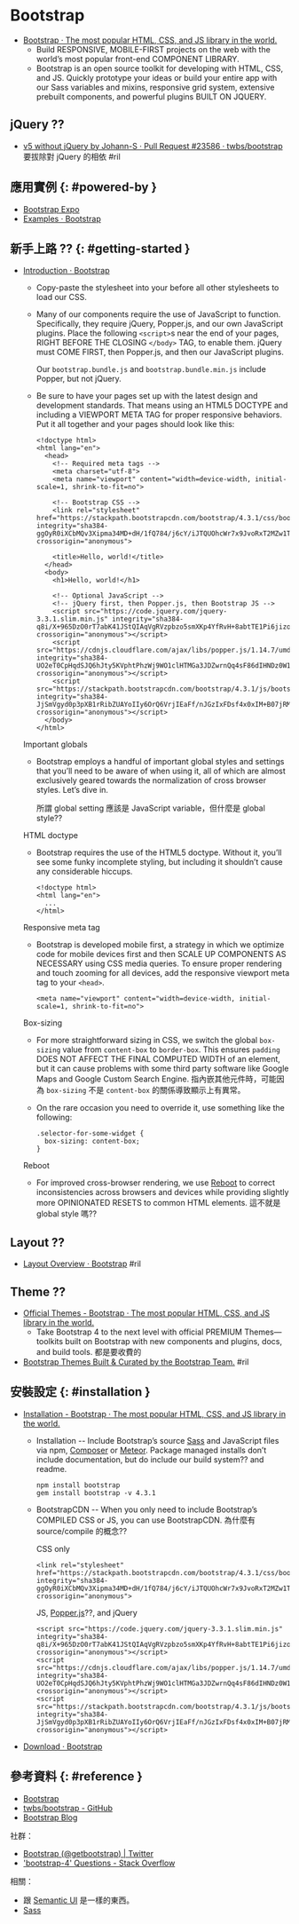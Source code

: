 # Bootstrap

  - [Bootstrap · The most popular HTML, CSS, and JS library in the world\.](https://getbootstrap.com/)
      - Build RESPONSIVE, MOBILE-FIRST projects on the web with the world’s most popular front-end COMPONENT LIBRARY.
      - Bootstrap is an open source toolkit for developing with HTML, CSS, and JS. Quickly prototype your ideas or build your entire app with our Sass variables and mixins, responsive grid system, extensive prebuilt components, and powerful plugins BUILT ON JQUERY.

## jQuery ??

  - [v5 without jQuery by Johann\-S · Pull Request \#23586 · twbs/bootstrap](https://github.com/twbs/bootstrap/pull/23586) 要拔除對 jQuery 的相依 #ril

## 應用實例 {: #powered-by }

  - [Bootstrap Expo](https://expo.getbootstrap.com/)
  - [Examples · Bootstrap](https://getbootstrap.com/docs/4.3/examples/)

## 新手上路 ?? {: #getting-started }

  - [Introduction · Bootstrap](https://getbootstrap.com/docs/4.3/getting-started/introduction/)
      - Copy-paste the stylesheet <link> into your <head> before all other stylesheets to load our CSS.
      - Many of our components require the use of JavaScript to function. Specifically, they require jQuery, Popper.js, and our own JavaScript plugins. Place the following `<script>`s near the end of your pages, RIGHT BEFORE THE CLOSING `</body>` TAG, to enable them. jQuery must COME FIRST, then Popper.js, and then our JavaScript plugins.

        Our `bootstrap.bundle.js` and `bootstrap.bundle.min.js` include Popper, but not jQuery.

      - Be sure to have your pages set up with the latest design and development standards. That means using an HTML5 DOCTYPE and including a VIEWPORT META TAG for proper responsive behaviors. Put it all together and your pages should look like this:

            <!doctype html>
            <html lang="en">
              <head>
                <!-- Required meta tags -->
                <meta charset="utf-8">
                <meta name="viewport" content="width=device-width, initial-scale=1, shrink-to-fit=no">

                <!-- Bootstrap CSS -->
                <link rel="stylesheet" href="https://stackpath.bootstrapcdn.com/bootstrap/4.3.1/css/bootstrap.min.css" integrity="sha384-ggOyR0iXCbMQv3Xipma34MD+dH/1fQ784/j6cY/iJTQUOhcWr7x9JvoRxT2MZw1T" crossorigin="anonymous">

                <title>Hello, world!</title>
              </head>
              <body>
                <h1>Hello, world!</h1>

                <!-- Optional JavaScript -->
                <!-- jQuery first, then Popper.js, then Bootstrap JS -->
                <script src="https://code.jquery.com/jquery-3.3.1.slim.min.js" integrity="sha384-q8i/X+965DzO0rT7abK41JStQIAqVgRVzpbzo5smXKp4YfRvH+8abtTE1Pi6jizo" crossorigin="anonymous"></script>
                <script src="https://cdnjs.cloudflare.com/ajax/libs/popper.js/1.14.7/umd/popper.min.js" integrity="sha384-UO2eT0CpHqdSJQ6hJty5KVphtPhzWj9WO1clHTMGa3JDZwrnQq4sF86dIHNDz0W1" crossorigin="anonymous"></script>
                <script src="https://stackpath.bootstrapcdn.com/bootstrap/4.3.1/js/bootstrap.min.js" integrity="sha384-JjSmVgyd0p3pXB1rRibZUAYoIIy6OrQ6VrjIEaFf/nJGzIxFDsf4x0xIM+B07jRM" crossorigin="anonymous"></script>
              </body>
            </html>

    Important globals

      - Bootstrap employs a handful of important global styles and settings that you’ll need to be aware of when using it, all of which are almost exclusively geared towards the normalization of cross browser styles. Let’s dive in.

        所謂 global setting 應該是 JavaScript variable，但什麼是 global style??

    HTML doctype

      - Bootstrap requires the use of the HTML5 doctype. Without it, you’ll see some funky incomplete styling, but including it shouldn’t cause any considerable hiccups.

            <!doctype html>
            <html lang="en">
              ...
            </html>

    Responsive meta tag

      - Bootstrap is developed mobile first, a strategy in which we optimize code for mobile devices first and then SCALE UP COMPONENTS AS NECESSARY using CSS media queries. To ensure proper rendering and touch zooming for all devices, add the responsive viewport meta tag to your `<head>`.

            <meta name="viewport" content="width=device-width, initial-scale=1, shrink-to-fit=no">

    Box-sizing

      - For more straightforward sizing in CSS, we switch the global `box-sizing` value from `content-box` to `border-box`. This ensures `padding` DOES NOT AFFECT THE FINAL COMPUTED WIDTH of an element, but it can cause problems with some third party software like Google Maps and Google Custom Search Engine. 指內嵌其他元件時，可能因為 `box-sizing` 不是 `content-box` 的關係導致顯示上有異常。

      - On the rare occasion you need to override it, use something like the following:

            .selector-for-some-widget {
              box-sizing: content-box;
            }

    Reboot

      - For improved cross-browser rendering, we use [Reboot](https://getbootstrap.com/docs/4.3/content/reboot/) to correct inconsistencies across browsers and devices while providing slightly more OPINIONATED RESETS to common HTML elements. 這不就是 global style 嗎??

## Layout ??

  - [Layout Overview · Bootstrap](https://getbootstrap.com/docs/4.3/layout/overview/) #ril

## Theme ??

  - [Official Themes - Bootstrap · The most popular HTML, CSS, and JS library in the world\.](https://getbootstrap.com/)
      - Take Bootstrap 4 to the next level with official PREMIUM Themes—toolkits built on Bootstrap with new components and plugins, docs, and build tools. 都是要收費的
  - [Bootstrap Themes Built & Curated by the Bootstrap Team\.](https://themes.getbootstrap.com/) #ril

## 安裝設定 {: #installation }

  - [Installation - Bootstrap · The most popular HTML, CSS, and JS library in the world\.](https://getbootstrap.com/)
      - Installation -- Include Bootstrap’s source [Sass](sass.md) and JavaScript files via npm, [Composer](https://getcomposer.org/) or [Meteor](https://www.meteor.com/). Package managed installs don’t include documentation, but do include our build system?? and readme.

            npm install bootstrap
            gem install bootstrap -v 4.3.1

      - BootstrapCDN -- When you only need to include Bootstrap’s COMPILED CSS or JS, you can use BootstrapCDN. 為什麼有 source/compile 的概念??

        CSS only


            <link rel="stylesheet" href="https://stackpath.bootstrapcdn.com/bootstrap/4.3.1/css/bootstrap.min.css" integrity="sha384-ggOyR0iXCbMQv3Xipma34MD+dH/1fQ784/j6cY/iJTQUOhcWr7x9JvoRxT2MZw1T" crossorigin="anonymous">

        JS, [Popper.js](https://popper.js.org/)??, and jQuery

            <script src="https://code.jquery.com/jquery-3.3.1.slim.min.js" integrity="sha384-q8i/X+965DzO0rT7abK41JStQIAqVgRVzpbzo5smXKp4YfRvH+8abtTE1Pi6jizo" crossorigin="anonymous"></script>
            <script src="https://cdnjs.cloudflare.com/ajax/libs/popper.js/1.14.7/umd/popper.min.js" integrity="sha384-UO2eT0CpHqdSJQ6hJty5KVphtPhzWj9WO1clHTMGa3JDZwrnQq4sF86dIHNDz0W1" crossorigin="anonymous"></script>
            <script src="https://stackpath.bootstrapcdn.com/bootstrap/4.3.1/js/bootstrap.min.js" integrity="sha384-JjSmVgyd0p3pXB1rRibZUAYoIIy6OrQ6VrjIEaFf/nJGzIxFDsf4x0xIM+B07jRM" crossorigin="anonymous"></script>

  - [Download · Bootstrap](https://getbootstrap.com/docs/4.3/getting-started/download/)

## 參考資料 {: #reference }

  - [Bootstrap](https://getbootstrap.com/)
  - [twbs/bootstrap - GitHub](https://github.com/twbs/bootstrap)
  - [Bootstrap Blog](https://blog.getbootstrap.com/)

社群：

  - [Bootstrap (@getbootstrap) | Twitter](https://twitter.com/getbootstrap)
  - ['bootstrap-4' Questions - Stack Overflow](https://stackoverflow.com/questions/tagged/bootstrap-4)

相關：

  - 跟 [Semantic UI](semantic-ui.md) 是一樣的東西。
  - [Sass](sass.md)
